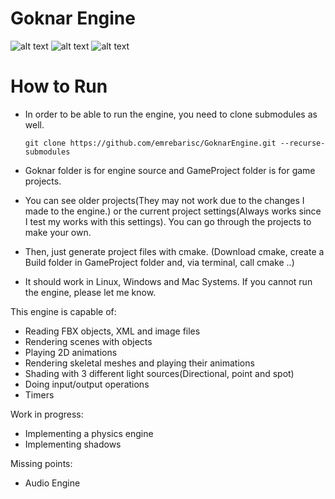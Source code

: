 # Goknar Engine

![alt text](http://www.binarytorgb.com/wp-content/uploads/2020/01/Mesh-InstancingTexturingShadingAnd-GenericSceneGeneration.png "Goknar Engine Sample Render")
![alt text](http://www.binarytorgb.com/wp-content/uploads/2023/02/Goknar_SkeletalAnimation.gif "Goknar Engine Skeletal Animation")
![alt text](http://www.binarytorgb.com/wp-content/uploads/2023/02/Goknar_Macarena.gif "Goknar Engine Skeletal Animation")

# How to Run

- In order to be able to run the engine, you need to clone submodules as well.
  ```
  git clone https://github.com/emrebarisc/GoknarEngine.git --recurse-submodules
  ```
  
- Goknar folder is for engine source and GameProject folder is for game projects.
- You can see older projects(They may not work due to the changes I made to the engine.) or the current project settings(Always works since I test my works with this settings). You can go through the projects to make your own.
- Then, just generate project files with cmake. (Download cmake, create a Build folder in GameProject folder and, via terminal, call cmake ..)
- It should work in Linux, Windows and Mac Systems. If you cannot run the engine, please let me know.

This engine is capable of:
- Reading FBX objects, XML and image files
- Rendering scenes with objects
- Playing 2D animations
- Rendering skeletal meshes and playing their animations
- Shading with 3 different light sources(Directional, point and spot)
- Doing input/output operations
- Timers

Work in progress:
- Implementing a physics engine
- Implementing shadows

Missing points:
- Audio Engine
